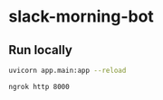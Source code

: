 # slack-morning-bot

## Run locally

```bash
uvicorn app.main:app --reload
```

```bash
ngrok http 8000
```
